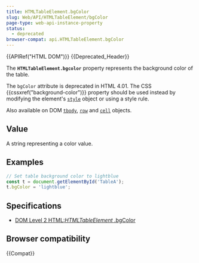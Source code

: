 ```yaml
---
title: HTMLTableElement.bgColor
slug: Web/API/HTMLTableElement/bgColor
page-type: web-api-instance-property
status:
  - deprecated
browser-compat: api.HTMLTableElement.bgColor
---
```


{{APIRef("HTML DOM")}} {{Deprecated_Header}}

The **`HTMLTableElement.bgcolor`** property represents the
background color of the table.

The `bgColor` attribute is deprecated in HTML 4.01. The CSS
{{cssxref("background-color")}} property should be used instead by modifying the
element's [`style`](/en-US/docs/Web/API/HTMLElement/style) object
or using a style rule.

Also available on DOM [`tbody`](/en-US/docs/Web/API/HTMLTableElement/tBodies), [`row`](/en-US/docs/Web/API/HTMLTableElement/rows) and [`cell`](/en-US/docs/DOM/table.cells) objects.

## Value

A string representing a color value.

## Examples

```js
// Set table background color to lightblue
const t = document.getElementById('TableA');
t.bgColor = 'lightblue';
```

## Specifications

- [DOM Level 2 HTML:_HTMLTableElement_ .bgColor](https://www.w3.org/TR/DOM-Level-2-HTML/html.html#ID-83532985)

## Browser compatibility

{{Compat}}
